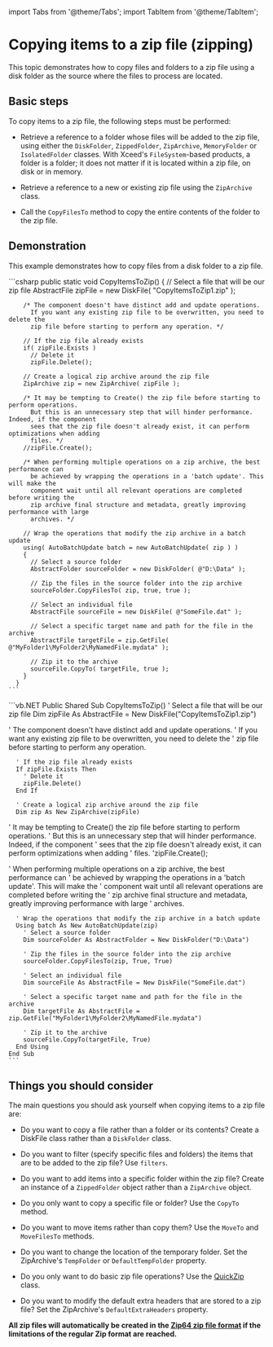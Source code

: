 import Tabs from '@theme/Tabs';
import TabItem from '@theme/TabItem';

# Copying items to a zip file (zipping)

This topic demonstrates how to copy files and folders to a zip file using a disk folder as the source where the files to process are located.

## Basic steps

To copy items to a zip file, the following steps must be performed:

- Retrieve a reference to a folder whose files will be added to the zip file, using either the `DiskFolder`, `ZippedFolder`, `ZipArchive`, `MemoryFolder` or `IsolatedFolder` classes. With Xceed's `FileSystem`-based products, a folder is a folder; it does not matter if it is located within a zip file, on disk or in memory.

- Retrieve a reference to a new or existing zip file using the `ZipArchive` class. 

- Call the `CopyFilesTo` method to copy the entire contents of the folder to the zip file.

## Demonstration

This example demonstrates how to copy files from a disk folder to a zip file.

<Tabs>
  <TabItem value="csharp" label="C#" default>
    ```csharp
      public static void CopyItemsToZip()
      {
        // Select a file that will be our zip file
        AbstractFile zipFile = new DiskFile( "CopyItemsToZip1.zip" );

        /* The component doesn't have distinct add and update operations.
          If you want any existing zip file to be overwritten, you need to delete the
          zip file before starting to perform any operation. */

        // If the zip file already exists
        if( zipFile.Exists )
          // Delete it
          zipFile.Delete();

        // Create a logical zip archive around the zip file
        ZipArchive zip = new ZipArchive( zipFile );

        /* It may be tempting to Create() the zip file before starting to perform operations.
          But this is an unnecessary step that will hinder performance. Indeed, if the component
          sees that the zip file doesn't already exist, it can perform optimizations when adding
          files. */
        //zipFile.Create();

        /* When performing multiple operations on a zip archive, the best performance can
          be achieved by wrapping the operations in a 'batch update'. This will make the
          component wait until all relevant operations are completed before writing the 
          zip archive final structure and metadata, greatly improving performance with large
          archives. */

        // Wrap the operations that modify the zip archive in a batch update
        using( AutoBatchUpdate batch = new AutoBatchUpdate( zip ) )
        {
          // Select a source folder
          AbstractFolder sourceFolder = new DiskFolder( @"D:\Data" );

          // Zip the files in the source folder into the zip archive
          sourceFolder.CopyFilesTo( zip, true, true );

          // Select an individual file
          AbstractFile sourceFile = new DiskFile( @"SomeFile.dat" );

          // Select a specific target name and path for the file in the archive
          AbstractFile targetFile = zip.GetFile( @"MyFolder1\MyFolder2\MyNamedFile.mydata" );

          // Zip it to the archive
          sourceFile.CopyTo( targetFile, true );
        }
      }
    ```
  </TabItem>
  <TabItem value="vb.net" label="Visual Basic .NET">
    ```vb.NET
    Public Shared Sub CopyItemsToZip()
      ' Select a file that will be our zip file
      Dim zipFile As AbstractFile = New DiskFile("CopyItemsToZip1.zip")

'       The component doesn't have distinct add and update operations.
'         If you want any existing zip file to be overwritten, you need to delete the
'         zip file before starting to perform any operation. 

      ' If the zip file already exists
      If zipFile.Exists Then
        ' Delete it
        zipFile.Delete()
      End If

      ' Create a logical zip archive around the zip file
      Dim zip As New ZipArchive(zipFile)

'       It may be tempting to Create() the zip file before starting to perform operations.
'         But this is an unnecessary step that will hinder performance. Indeed, if the component
'         sees that the zip file doesn't already exist, it can perform optimizations when adding
'         files. 
      'zipFile.Create();

'       When performing multiple operations on a zip archive, the best performance can
'         be achieved by wrapping the operations in a 'batch update'. This will make the
'         component wait until all relevant operations are completed before writing the 
'         zip archive final structure and metadata, greatly improving performance with large
'         archives. 

      ' Wrap the operations that modify the zip archive in a batch update
      Using batch As New AutoBatchUpdate(zip)
        ' Select a source folder
        Dim sourceFolder As AbstractFolder = New DiskFolder("D:\Data")

        ' Zip the files in the source folder into the zip archive
        sourceFolder.CopyFilesTo(zip, True, True)

        ' Select an individual file
        Dim sourceFile As AbstractFile = New DiskFile("SomeFile.dat")

        ' Select a specific target name and path for the file in the archive
        Dim targetFile As AbstractFile = zip.GetFile("MyFolder1\MyFolder2\MyNamedFile.mydata")

        ' Zip it to the archive
        sourceFile.CopyTo(targetFile, True)
      End Using
    End Sub
    ```
  </TabItem>
</Tabs>

## Things you should consider

The main questions you should ask yourself when copying items to a zip file are:

- Do you want to copy a file rather than a folder or its contents? Create a DiskFile class rather than a `DiskFolder` class. 

- Do you want to filter (specify specific files and folders) the items that are to be added to the zip file? Use `filters`. 

- Do you want to add items into a specific folder within the zip file? Create an instance of a `ZippedFolder` object rather than a `ZipArchive` object. 

- Do you only want to copy a specific file or folder? Use the `CopyTo` method. 

- Do you want to move items rather than copy them? Use the `MoveTo` and `MoveFilesTo` methods. 

- Do you want to change the location of the temporary folder. Set the ZipArchive's `TempFolder` or `DefaultTempFolder` property. 

- Do you only want to do basic zip file operations? Use the [QuickZip](/zip/basic-concepts/quick-zip) class. 

- Do you want to modify the default extra headers that are stored to a zip file? Set the ZipArchive's `DefaultExtraHeaders` property.

**All zip files will automatically be created in the [Zip64 zip file format](/zip/basic-concepts/zip64-zip-file-format) if the limitations of the regular Zip format are reached.**